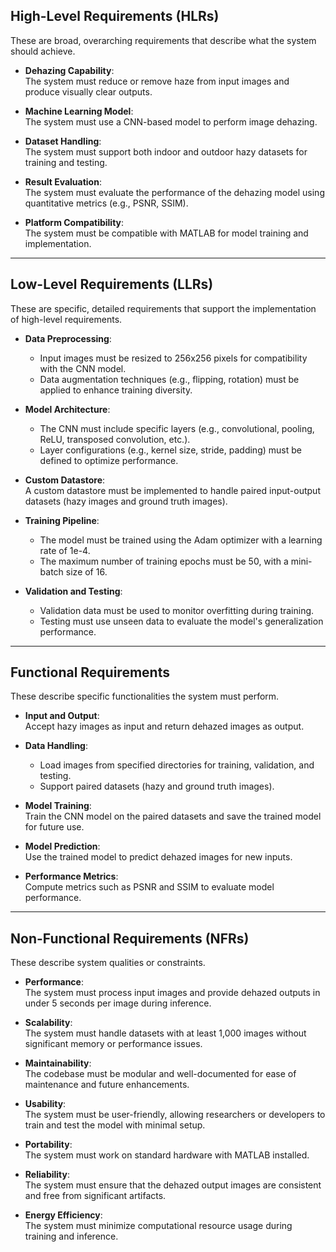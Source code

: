 ## High-Level Requirements (HLRs)
These are broad, overarching requirements that describe what the system should achieve.

- **Dehazing Capability**:  
  The system must reduce or remove haze from input images and produce visually clear outputs.

- **Machine Learning Model**:  
  The system must use a CNN-based model to perform image dehazing.

- **Dataset Handling**:  
  The system must support both indoor and outdoor hazy datasets for training and testing.

- **Result Evaluation**:  
  The system must evaluate the performance of the dehazing model using quantitative metrics (e.g., PSNR, SSIM).

- **Platform Compatibility**:  
  The system must be compatible with MATLAB for model training and implementation.

---

## Low-Level Requirements (LLRs)
These are specific, detailed requirements that support the implementation of high-level requirements.

- **Data Preprocessing**:  
  - Input images must be resized to 256x256 pixels for compatibility with the CNN model.  
  - Data augmentation techniques (e.g., flipping, rotation) must be applied to enhance training diversity.

- **Model Architecture**:  
  - The CNN must include specific layers (e.g., convolutional, pooling, ReLU, transposed convolution, etc.).  
  - Layer configurations (e.g., kernel size, stride, padding) must be defined to optimize performance.

- **Custom Datastore**:  
  A custom datastore must be implemented to handle paired input-output datasets (hazy images and ground truth images).

- **Training Pipeline**:  
  - The model must be trained using the Adam optimizer with a learning rate of 1e-4.  
  - The maximum number of training epochs must be 50, with a mini-batch size of 16.

- **Validation and Testing**:  
  - Validation data must be used to monitor overfitting during training.  
  - Testing must use unseen data to evaluate the model's generalization performance.

---

## Functional Requirements
These describe specific functionalities the system must perform.

- **Input and Output**:  
  Accept hazy images as input and return dehazed images as output.

- **Data Handling**:  
  - Load images from specified directories for training, validation, and testing.  
  - Support paired datasets (hazy and ground truth images).

- **Model Training**:  
  Train the CNN model on the paired datasets and save the trained model for future use.

- **Model Prediction**:  
  Use the trained model to predict dehazed images for new inputs.

- **Performance Metrics**:  
  Compute metrics such as PSNR and SSIM to evaluate model performance.

---

## Non-Functional Requirements (NFRs)
These describe system qualities or constraints.

- **Performance**:  
  The system must process input images and provide dehazed outputs in under 5 seconds per image during inference.

- **Scalability**:  
  The system must handle datasets with at least 1,000 images without significant memory or performance issues.

- **Maintainability**:  
  The codebase must be modular and well-documented for ease of maintenance and future enhancements.

- **Usability**:  
  The system must be user-friendly, allowing researchers or developers to train and test the model with minimal setup.

- **Portability**:  
  The system must work on standard hardware with MATLAB installed.

- **Reliability**:  
  The system must ensure that the dehazed output images are consistent and free from significant artifacts.

- **Energy Efficiency**:  
  The system must minimize computational resource usage during training and inference.
